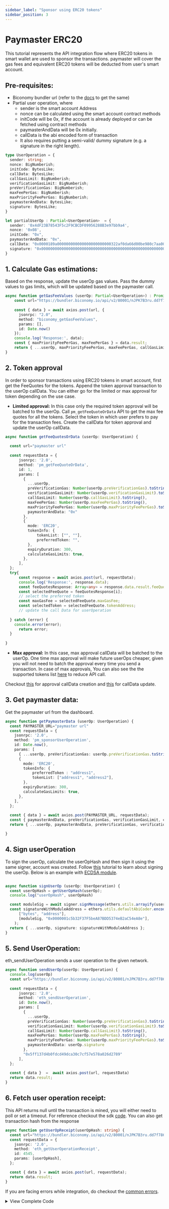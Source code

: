 ```yaml
---
sidebar_label: "Sponsor using ERC20 tokens"
sidebar_position: 3
---
```


# Paymaster ERC20
This tutorial represents the API integration flow where ERC20 tokens in smart wallet are used to sponsor the transactions. paymaster will cover the gas fees and equivalent ERC20 tokens will be deducted from user's smart account.

## Pre-requisites:

- Biconomy bundler url (refer to the [docs](/dashboard#bundler-keys) to get the same)
- Partial user operation, where
    - sender is the smart account Address
    - nonce can be calculated using the smart account contract methods
    - initCode will be 0x, if the account is already deployed or can be fetched using contract methods
    - paymasterAndData will be 0x initially.
    - callData is the abi encoded form of transaction
    - It also requires putting a semi-valid/ dummy signature (e.g. a signature in the right length).

```ts
type UserOperation = {
  sender: string;
  nonce: BigNumberish;
  initCode: BytesLike;
  callData: BytesLike;
  callGasLimit: BigNumberish;
  verificationGasLimit: BigNumberish;
  preVerificationGas: BigNumberish;
  maxFeePerGas: BigNumberish;
  maxPriorityFeePerGas: BigNumberish;
  paymasterAndData: BytesLike;
  signature: BytesLike;
}

let partialUserOp : Partial<UserOperation>  = {
  sender: '0x4dF23B78543F5c2F9CBCDF09956288B3e97bb9a4',
  nonce: '0x08',
  initCode: "0x",
  paymasterAndData: "0x",
  callData: "0x0000189a000000000000000000000000322af0da66d00be980c7aa006377fcaaeee3bdfd000000000000000000000000000000000000000000000000002386f26fc1000000000000000000000000000000000000000000000000000000000000000000600000000000000000000000000000000000000000000000000000000000000000",
  signature: "0x00000000000000000000000000000000000000000000000000000000000000400000000000000000000000000000001c5b32F37F5beA87BDD5374eB2aC54eA8e000000000000000000000000000000000000000000000000000000000000004181d4b4981670cb18f99f0b4a66446df1bf5b204d24cfcb659bf38ba27a4359b5711649ec2423c5e1247245eba2964679b6a1dbb85c992ae40b9b00c6935b02ff1b00000000000000000000000000000000000000000000000000000000000000",
}
```

## 1. Calculate Gas estimations: 
Based on the response, update the userOp gas values. Pass the dummy values to gas limits, which will be updated based on the paymaster call.

```ts
async function getGasFeeValues (userOp: Partial<UserOperation>) : Promise<UserOperation>  {
    const url="https://bundler.biconomy.io/api/v2/80001/nJPK7B3ru.dd7f7861-190d-41bd-af80-6877f74b8f44"
    
    const { data } = await axios.post(url, {
      jsonrpc: "2.0",
      method: "biconomy_getGasFeeValues",
      params: [],
      id: Date.now()
    });
    console.log('Response:', data);
    const { maxPriorityFeePerGas, maxFeePerGas } = data.result;
    return { ...userOp, maxPriorityFeePerGas, maxFeePerGas, callGasLimit: 5000000, verificationGasLimit: 5000000, preVerificationGas: 5000000 } as UserOperation;
}
```

## 2. Token approval
In order to sponsor transactions using ERC20 tokens in smart account, first get the FeeQuotes for the tokens. Append the token approval transaction to the userOp callData. You can either go for the limited or max approval for token depending on the use case.

- **Limited approval:** In this case only the required token approval will be batched to the userOp. Call `pm_getFeeQuoteOrData` API to get the max fee quotes for all the tokens. Select the token in which user prefers to pay for the transaction fees. Create the callData for token approval and update the userOp callData. 

```ts
async function getFeeQuotesOrData (userOp: UserOperation) {
    
  const url="paymaster url"
  
  const requestData = {
      jsonrpc: '2.0',
      method: 'pm_getFeeQuoteOrData',
      id: 1,
      params: [
        {
          ...userOp,
          preVerificationGas: Number(userOp.preVerificationGas).toString(),
          verificationGasLimit: Number(userOp.verificationGasLimit).toString(),
          callGasLimit: Number(userOp.callGasLimit).toString(),
          maxFeePerGas: Number(userOp.maxFeePerGas).toString(),
          maxPriorityFeePerGas: Number(userOp.maxPriorityFeePerGas).toString(),
          paymasterAndData: "0x"
        },
        {
          mode: 'ERC20',
          tokenInfo: {
              tokenList: ["", ""],
              preferredToken: "",
          },
          expiryDuration: 300,
          calculateGasLimits: true,
        },
      ],
  };
  try{
      const response = await axios.post(url, requestData);
      console.log('Response:', response.data);
      const feeQuotesResponse: Array<any> = response.data.result.feeQuotes
      const selectedFeeQuote = feeQuotesResponse[i];
      // select the preferred token
      const maxGasFee = selectedFeeQuote.maxGasFee;
      const selectedToken = selectedFeeQuote.tokenAddress;
      // update the call Data for userOperation 
      
  } catch (error) {
    console.error(error);
      return error;
  }
    
}
```

- **Max approval:** In this case, max approval callData will be batched to the userOp. One time max approval will make future userOps cheaper, given you will not need to batch the approval every time you send a transaction. In case of max approvals, You can also see the the supported tokens list [here](/Bundler/supportedNetworks) to reduce API call.

Checkout [this](https://github.com/bcnmy/biconomy-client-sdk/blob/main/packages/paymaster/src/BiconomyPaymaster.ts#L73C9-L73C38) for approval callData creation and [this](https://github.com/bcnmy/biconomy-client-sdk/blob/main/packages/account/src/BiconomySmartAccountV2.ts#L1170) for callData update.

## 3. Get paymaster data:
Get the paymaster url from the dashboard.

```ts
async function getPaymasterData (userOp: UserOperation) {
  const PAYMASTER_URL="paymaster url"
  const requestData = {
    jsonrpc: '2.0',
    method: 'pm_sponsorUserOperation',
    id: Date.now(),
    params: [
      { ...userOp, preVerificationGas: userOp.preVerificationGas.toString(), verificationGasLimit: userOp.verificationGasLimit.toString(), callGasLimit: userOp.callGasLimit.toString(), maxFeePerGas: userOp.maxFeePerGas.toString(), maxPriorityFeePerGas: userOp.maxPriorityFeePerGas.toString(), paymasterAndData: "0x" },
      {
        mode: 'ERC20',
        tokenInfo: {
            preferredToken : "address1",
            tokenList: ["address1", "address2"],
        },
        expiryDuration: 300,
        calculateGasLimits: true,
      },
    ],
  };
  
  const { data } = await axios.post(PAYMASTER_URL, requestData);
  const { paymasterAndData, preVerificationGas, verificationGasLimit, callGasLimit } = data.result;
  return { ...userOp, paymasterAndData, preVerificationGas, verificationGasLimit, callGasLimit };

}
```

## 4. Sign userOperation
To sign the userOp, calculate the userOpHash and then sign it using the same signer, account was created. Follow [this](/tutorials/apiIntegration/signUserOperation.md) tutorial to learn about signing the userOp. Below is an example with [ECDSA module](/Modules/ecdsa).

```ts

async function signUserOp (userOp: UserOperation) {
  const userOpHash = getUserOpHash(userOp);
  console.log("userOpHash", userOpHash)

  const moduleSig = await signer.signMessage(ethers.utils.arrayify(userOpHash));
  const signatureWithModuleAddress = ethers.utils.defaultAbiCoder.encode(
      ["bytes", "address"],
      [moduleSig, "0x0000001c5b32F37F5beA87BDD5374eB2aC54eA8e"],
    );
  return { ...userOp, signature: signatureWithModuleAddress };
}

```

## 5. Send UserOperation: 
eth_sendUserOperation sends a user operation to the given network.

```ts
async function sendUserOp(userOp: UserOperation) {
  console.log(userOp)
  const url="https://bundler.biconomy.io/api/v2/80001/nJPK7B3ru.dd7f7861-190d-41bd-af80-6877f74b8f44"
  
  const requestData = {
      jsonrpc: '2.0',
      method: 'eth_sendUserOperation',
      id: Date.now(),
      params: [
        {
          ...userOp,
          preVerificationGas: Number(userOp.preVerificationGas).toString(),
          verificationGasLimit: Number(userOp.verificationGasLimit).toString(),
          callGasLimit: Number(userOp.callGasLimit).toString(),
          maxFeePerGas: Number(userOp.maxFeePerGas).toString(),
          maxPriorityFeePerGas: Number(userOp.maxPriorityFeePerGas).toString(),
          paymasterAndData: userOp.signature 
        },
        "0x5ff137d4b0fdcd49dca30c7cf57e578a026d2789"
      ],
  };
  
  const { data }  =  await axios.post(url, requestData)
  return data.result;
}

```

## 6. Fetch user operation receipt:

This API returns null until the transaction is mined, you will either need to poll or set a timeout. For reference checkout the sdk [code](https://github.com/bcnmy/biconomy-client-sdk/blob/main/packages/bundler/src/Bundler.ts#L159). You can also get transaction hash from the response

```ts
async function getUserOpReceipt(userOpHash: string) {
  const url="https://bundler.biconomy.io/api/v2/80001/nJPK7B3ru.dd7f7861-190d-41bd-af80-6877f74b8f44"
  const requestData = {
    jsonrpc: '2.0',
    method: 'eth_getUserOperationReceipt',
    id: 4545,
    params: [userOpHash],
  };

  const { data } = await axios.post(url, requestData);
  return data.result;
}
```

If you are facing errors while integration, do checkout the [common errors](/troubleshooting/commonerrors.md).
<details>
<summary>View Complete Code</summary>

```ts
import { ethers, utils } from "ethers";
import axios, { AxiosRequestConfig, AxiosResponse, AxiosError } from 'axios';
import { BigNumberish, BytesLike } from "ethers";

let provider = new ethers.providers.JsonRpcProvider("https://rpc.ankr.com/polygon_mumbai" );
let signer = new ethers.Wallet("private key", provider);

type UserOperation = {
  sender: string;
  nonce: BigNumberish;
  initCode: BytesLike;
  callData: BytesLike;
  callGasLimit: BigNumberish;
  verificationGasLimit: BigNumberish;
  preVerificationGas: BigNumberish;
  maxFeePerGas: BigNumberish;
  maxPriorityFeePerGas: BigNumberish;
  paymasterAndData: BytesLike;
  signature: BytesLike;
}

async function getGasFeeValues (userOp: Partial<UserOperation>) : Promise<UserOperation>  {
  const url="https://bundler.biconomy.io/api/v2/80001/nJPK7B3ru.dd7f7861-190d-41bd-af80-6877f74b8f44"
  
  const { data } = await axios.post(url, {
    jsonrpc: "2.0",
    method: "biconomy_getGasFeeValues",
    params: [],
    id: Date.now()
  });
  console.log('Response:', data);
  const { maxPriorityFeePerGas, maxFeePerGas } = data.result;
  return { ...userOp, maxPriorityFeePerGas, maxFeePerGas, callGasLimit: 5000000, verificationGasLimit: 5000000, preVerificationGas: 5000000 } as UserOperation;
}

async function getFeeQuotesOrData (userOp: UserOperation) {
    
    const url="paymaster url"
    
    const requestData = {
        jsonrpc: '2.0',
        method: 'pm_getFeeQuoteOrData',
        id: 1,
        params: [
          {
            ...userOp,
            preVerificationGas: Number(userOp.preVerificationGas).toString(),
            verificationGasLimit: Number(userOp.verificationGasLimit).toString(),
            callGasLimit: Number(userOp.callGasLimit).toString(),
            maxFeePerGas: Number(userOp.maxFeePerGas).toString(),
            maxPriorityFeePerGas: Number(userOp.maxPriorityFeePerGas).toString(),
            paymasterAndData: "0x"
          },
          {
            mode: 'ERC20',
            tokenInfo: {
                tokenList: ["", ""],
                preferredToken: "",
            },
            expiryDuration: 300,
            calculateGasLimits: true,
          },
        ],
    };
    try {
      const response = await axios.post(url, requestData);
      console.log('Response:', response.data);
      const feeQuotesResponse: Array<any> = response.data.result.feeQuotes
      const selectedFeeQuote = feeQuotesResponse[5];  // select the preferred token
      const maxGasFee = selectedFeeQuote.maxGasFee;
      const selectedToken = selectedFeeQuote.tokenAddress;
      return userOp;
    } catch (error) {
      console.error(error);
        return error;
    } 
}

async function getPaymasterData (userOp: UserOperation) {
  const PAYMASTER_URL="paymaster url"
  const requestData = {
    jsonrpc: '2.0',
    method: 'pm_sponsorUserOperation',
    id: Date.now(),
    params: [
      { ...userOp, preVerificationGas: userOp.preVerificationGas.toString(), verificationGasLimit: userOp.verificationGasLimit.toString(), callGasLimit: userOp.callGasLimit.toString(), maxFeePerGas: userOp.maxFeePerGas.toString(), maxPriorityFeePerGas: userOp.maxPriorityFeePerGas.toString(), paymasterAndData: "0x" },
      {
        mode: 'ERC20',
        tokenInfo: {
            preferredToken : "address1",
            tokenList: ["address1", "address2"],
        },
        expiryDuration: 300,
        calculateGasLimits: true,
      },
    ],
};

const { data } = await axios.post(PAYMASTER_URL, requestData);
const { paymasterAndData, preVerificationGas, verificationGasLimit, callGasLimit } = data.result;
return { ...userOp, paymasterAndData, preVerificationGas, verificationGasLimit, callGasLimit };

}

function getUserOpHash(useOpMinusSignature: UserOperation) {
    console.log("useOpMinusSignature", useOpMinusSignature)
    const packedData = ethers.utils.defaultAbiCoder.encode(
    [
      "address","uint256","bytes32","bytes32","uint256","uint256","uint256","uint256","uint256","bytes32",
    ],
    [
      useOpMinusSignature.sender,
      useOpMinusSignature.nonce,
      ethers.utils.keccak256(useOpMinusSignature.initCode),
      ethers.utils.keccak256(useOpMinusSignature.callData),
      useOpMinusSignature.callGasLimit,
      useOpMinusSignature.verificationGasLimit,
      useOpMinusSignature.preVerificationGas,
      useOpMinusSignature.maxFeePerGas,
      useOpMinusSignature.maxPriorityFeePerGas,
      ethers.utils.keccak256(useOpMinusSignature.paymasterAndData),
    ]
  );
  
  const enc = ethers.utils.defaultAbiCoder.encode(
    ["bytes32", "address", "uint256"],
    [ethers.utils.keccak256(packedData), "0x5ff137d4b0fdcd49dca30c7cf57e578a026d2789", 80001]
  );
  
  const userOpHash = ethers.utils.keccak256(enc);
  return userOpHash;
}

async function signUserOp (userOp: UserOperation) {
  const userOpHash = getUserOpHash(userOp);
  console.log("userOpHash", userOpHash)

  const moduleSig = await signer.signMessage(ethers.utils.arrayify(userOpHash));
  const signatureWithModuleAddress = ethers.utils.defaultAbiCoder.encode(
      ["bytes", "address"],
      [moduleSig, "0x0000001c5b32F37F5beA87BDD5374eB2aC54eA8e"],
    );
  userOp.signature = signatureWithModuleAddress
  return userOp;
}

async function sendUserOp(userOp: UserOperation) {
  console.log(userOp)
  const url="https://bundler.biconomy.io/api/v2/80001/nJPK7B3ru.dd7f7861-190d-41bd-af80-6877f74b8f44"
  
  const requestData = {
    jsonrpc: '2.0',
    method: 'eth_sendUserOperation',
    id: Date.now(),
    params: [
      {
        ...userOp,
        preVerificationGas: Number(userOp.preVerificationGas).toString(),
        verificationGasLimit: Number(userOp.verificationGasLimit).toString(),
        callGasLimit: Number(userOp.callGasLimit).toString(),
        maxFeePerGas: Number(userOp.maxFeePerGas).toString(),
        maxPriorityFeePerGas: Number(userOp.maxPriorityFeePerGas).toString(),
        paymasterAndData: userOp.signature 
      },
      "0x5ff137d4b0fdcd49dca30c7cf57e578a026d2789"
    ],
  };
  
  const { data }  =  await axios.post(url, requestData)
  return data.result;
}

async function getUserOpReceipt(userOpHash: string) {
  const url="https://bundler.biconomy.io/api/v2/80001/nJPK7B3ru.dd7f7861-190d-41bd-af80-6877f74b8f44"
  const requestData = {
    jsonrpc: '2.0',
    method: 'eth_getUserOperationReceipt',
    id: 4545,
    params: [userOpHash],
  };

  const { data } = await axios.post(url, requestData);
  return data.result;
}

async function executePartialUserOp() {
    
 try {
  let partialUserOp = {
      sender: '0x4dF23B78543F5c2F9CBCDF09956288B3e97bb9a4',
      nonce: '0x1D',
      initCode: "0x",
      paymasterAndData: "0x",
      callData: "0x0000189a000000000000000000000000322af0da66d00be980c7aa006377fcaaeee3bdfd000000000000000000000000000000000000000000000000002386f26fc1000000000000000000000000000000000000000000000000000000000000000000600000000000000000000000000000000000000000000000000000000000000000",
      signature: "0x00000000000000000000000000000000000000000000000000000000000000400000000000000000000000000000001c5b32F37F5beA87BDD5374eB2aC54eA8e000000000000000000000000000000000000000000000000000000000000004181d4b4981670cb18f99f0b4a66446df1bf5b204d24cfcb659bf38ba27a4359b5711649ec2423c5e1247245eba2964679b6a1dbb85c992ae40b9b00c6935b02ff1b00000000000000000000000000000000000000000000000000000000000000",
  }

  // Step 1 Gas estimation
  let userOp = await getGasFeeValues(partialUserOp)

  // Step 2 Get ERC20 fee quotes
  await getFeeQuotesOrData(userOp)

  // Step 3 Get paymaster data
  userOp = await getPaymasterData(userOp)

  // Step 4 sign user op
  userOp = await signUserOp(userOp)

  // Step 5: send user operation
  const userOpHash = await sendUserOp(userOp);

  // Step 6: Get UserOpReceipt
  const reciept = await getUserOpReceipt(userOpHash);
    
  }
  catch (error) {
    console.error(error)
  }
}

executePartialUserOp();
```
</details>